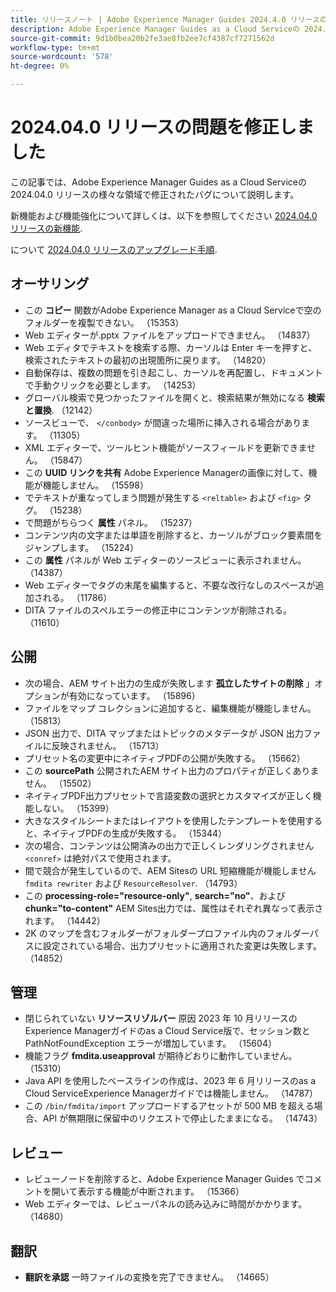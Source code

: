 ```yaml
---
title: リリースノート | Adobe Experience Manager Guides 2024.4.0 リリースの問題を修正しました
description: Adobe Experience Manager Guides as a Cloud Serviceの 2024.04.0 リリースのバグ修正について説明します。
source-git-commit: 9d1b0bea20b2fe3ae8fb2ee7cf4387cf7271562d
workflow-type: tm+mt
source-wordcount: '578'
ht-degree: 0%

---
```



# 2024.04.0 リリースの問題を修正しました

この記事では、Adobe Experience Manager Guides as a Cloud Serviceの 2024.04.0 リリースの様々な領域で修正されたバグについて説明します。

新機能および機能強化について詳しくは、以下を参照してください [2024.04.0 リリースの新機能](whats-new-2024-04-0.md).

について [2024.04.0 リリースのアップグレード手順](upgrade-instructions-2024-04-0.md).

## オーサリング

- この **コピー** 関数がAdobe Experience Manager as a Cloud Serviceで空のフォルダーを複製できない。 （15353）
- Web エディターが.pptx ファイルをアップロードできません。 （14837）
- Web エディタでテキストを検索する際、カーソルは Enter キーを押すと、検索されたテキストの最初の出現箇所に戻ります。 （14820）
- 自動保存は、複数の問題を引き起こし、カーソルを再配置し、ドキュメントで手動クリックを必要とします。 （14253）
- グローバル検索で見つかったファイルを開くと、検索結果が無効になる **検索と置換**. （12142）
- ソースビューで、 `</conbody>` が間違った場所に挿入される場合があります。 （11305）
- XML エディターで、ツールヒント機能がソースフィールドを更新できません。 （15847）
- この **UUID リンクを共有** Adobe Experience Managerの画像に対して、機能が機能しません。 （15598）
- でテキストが重なってしまう問題が発生する `<reltable>` および `<fig>` タグ。 （15238）
- で問題がちらつく **属性** パネル。 （15237）
- コンテンツ内の文字または単語を削除すると、カーソルがブロック要素間をジャンプします。 （15224）
- この **属性** パネルが Web エディターのソースビューに表示されません。 （14387）
- Web エディターでタグの末尾を編集すると、不要な改行なしのスペースが追加される。 （11786）
- DITA ファイルのスペルエラーの修正中にコンテンツが削除される。 （11610）


## 公開

- 次の場合、AEM サイト出力の生成が失敗します **孤立したサイトの削除** 」オプションが有効になっています。 （15896）
- ファイルをマップ コレクションに追加すると、編集機能が機能しません。 （15813）
- JSON 出力で、DITA マップまたはトピックのメタデータが JSON 出力ファイルに反映されません。 （15713）
- プリセット名の変更中にネイティブPDFの公開が失敗する。 （15662）
- この **sourcePath** 公開されたAEM サイト出力のプロパティが正しくありません。 （15502）
- ネイティブPDF出力プリセットで言語変数の選択とカスタマイズが正しく機能しない。 （15399）
- 大きなスタイルシートまたはレイアウトを使用したテンプレートを使用すると、ネイティブPDFの生成が失敗する。 （15344）
- 次の場合、コンテンツは公開済みの出力で正しくレンダリングされません `<conref>` は絶対パスで使用されます。
- 間で競合が発生しているので、AEM Sitesの URL 短縮機能が機能しません `fmdita rewriter` および `ResourceResolver`. （14793）
- この **processing-role=&quot;resource-only&quot;**, **search=&quot;no&quot;**、および **chunk=&quot;to-content&quot;** AEM Sites出力では、属性はそれぞれ異なって表示されます。 （14442）
- 2K のマップを含むフォルダーがフォルダープロファイル内のフォルダーパスに設定されている場合、出力プリセットに適用された変更は失敗します。（14852）

## 管理

- 閉じられていない **リソースリゾルバー** 原因 2023 年 10 月リリースのExperience Managerガイドのas a Cloud Service版で、セッション数と PathNotFoundException エラーが増加しています。 （15604）
- 機能フラグ **fmdita.useapproval** が期待どおりに動作していません。 （15310）
- Java API を使用したベースラインの作成は、2023 年 6 月リリースのas a Cloud ServiceExperience Managerガイドでは機能しません。 （14787）
- この `/bin/fmdita/import` アップロードするアセットが 500 MB を超える場合、API が無期限に保留中のリクエストで停止したままになる。 （14743）

## レビュー

- レビューノードを削除すると、Adobe Experience Manager Guides でコメントを開いて表示する機能が中断されます。 （15366）
- Web エディターでは、レビューパネルの読み込みに時間がかかります。 （14680）

## 翻訳

- **翻訳を承認** 一時ファイルの変換を完了できません。 （14665）

